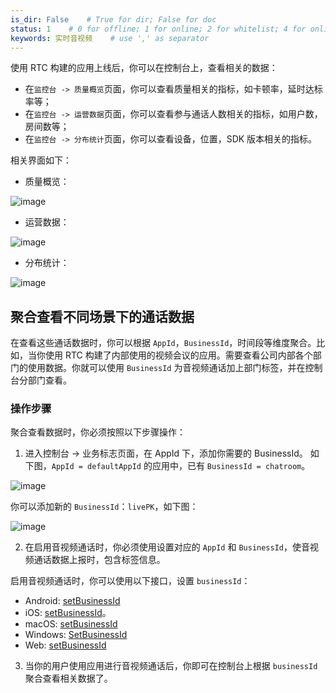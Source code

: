 ```yaml
---
is_dir: False    # True for dir; False for doc
status: 1    # 0 for offline; 1 for online; 2 for whitelist; 4 for online but hidden in TOC
keywords: 实时音视频    # use ',' as separator
---
```


使用 RTC 构建的应用上线后，你可以在控制台上，查看相关的数据：
- 在`监控台 -> 质量概览`页面，你可以查看质量相关的指标，如卡顿率，延时达标率等；
- 在`监控台 -> 运营数据`页面，你可以查看参与通话人数相关的指标，如用户数，房间数等；
- 在`监控台 -> 分布统计`页面，你可以查看设备，位置，SDK 版本相关的指标。

相关界面如下：

- 质量概览：

![image](https://p-vcloud.byteimg.com/tos-cn-i-em5hxbkur4/969255c6a08148acab1b31a70b5a390b~tplv-em5hxbkur4-noop.image?width=2560&height=1247)

- 运营数据：

![image](https://p-vcloud.byteimg.com/tos-cn-i-em5hxbkur4/5065b12597054d98816ed4d6a4231db7~tplv-em5hxbkur4-noop.image?width=2560&height=1247)

- 分布统计：

![image](https://p-vcloud.byteimg.com/tos-cn-i-em5hxbkur4/e0995bbc636f49449e0438a7c2e3ac7f~tplv-em5hxbkur4-noop.image?width=2560&height=1247)

## 聚合查看不同场景下的通话数据

在查看这些通话数据时，你可以根据 `AppId`，`BusinessId`，时间段等维度聚合。比如，当你使用 RTC 构建了内部使用的视频会议的应用。需要查看公司内部各个部门的使用数据。你就可以使用 `BusinessId` 为音视频通话加上部门标签，并在控制台分部门查看。

### 操作步骤

聚合查看数据时，你必须按照以下步骤操作：
  
1. 进入控制台 -> 业务标志页面，在 AppId 下，添加你需要的 BusinessId。
如下图，`AppId = defaultAppId` 的应用中，已有 `BusinessId = chatroom`。

![image](https://p-vcloud.byteimg.com/tos-cn-i-em5hxbkur4/41b855bb59454c5292c33a3850a0f248~tplv-em5hxbkur4-noop.image?width=2560&height=1247)

你可以添加新的 `BusinessId`：`livePK`，如下图：

![image](https://p-vcloud.byteimg.com/tos-cn-i-em5hxbkur4/04162ddbf99a4ed5a114e65c103abe7b~tplv-em5hxbkur4-noop.image?width=2560&height=1247)

2. 在启用音视频通话时，你必须使用设置对应的 `AppId` 和 `BusinessId`，使音视频通话数据上报时，包含标签信息。

启用音视频通话时，你可以使用以下接口，设置 `businessId`：
- Android: [setBusinessId](Android-api#setbusinessid)
- iOS: [setBusinessId](iOS-api#setbusinessid)。
- macOS: [setBusinessId](macOS-api#setbusinessid)
- Windows: [SetBusinessId](Windows-api#setbusinessid)
- Web: [setBusinessId](Web-api#setbusinessid)

3. 当你的用户使用应用进行音视频通话后，你即可在控制台上根据 `businessId` 聚合查看相关数据了。
